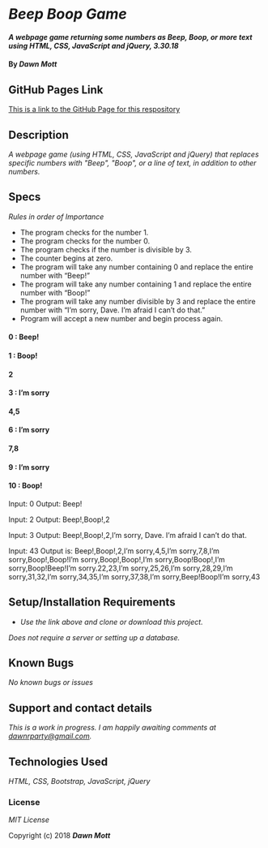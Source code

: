 # _Beep Boop Game_

#### _A webpage game returning some numbers as Beep, Boop, or more text using HTML, CSS, JavaScript and jQuery, 3.30.18_

#### By _**Dawn Mott**_

## GitHub Pages Link
[This is a link to the GitHub Page for this respository](https://dawnabelle.github.io/BeepBoop/)

## Description

_A webpage game (using HTML, CSS, JavaScript and jQuery) that replaces specific numbers with "Beep", "Boop", or a line of text, in addition to other numbers._

## Specs
_Rules in order of Importance_

* The program checks for the number 1.
* The program checks for the number 0.
* The program checks if the number is divisible by 3.
* The counter begins at zero.
* The program will take any number containing 0 and replace the entire number with “Beep!”
* The program will take any number containing 1 and replace the entire number with “Boop!”
* The program will take any number divisible by 3 and replace the entire number with “I’m sorry, Dave. I’m afraid I can’t do that.”
* Program will accept a new number and begin process again.

#### 0 : Beep!
#### 1 : Boop!
#### 2
#### 3 : I’m sorry
#### 4,5
#### 6 : I’m sorry
#### 7,8
#### 9 : I’m sorry
#### 10 : Boop!

Input: 0
Output: Beep!

Input: 2
Output: Beep!,Boop!,2

Input: 3
Output: Beep!,Boop!,2,I’m sorry, Dave. I’m afraid I can’t do that.

Input: 43
Output is:
Beep!,Boop!,2,I’m sorry,4,5,I’m sorry,7,8,I’m sorry,Boop!,Boop!I’m sorry,Boop!,Boop!,I’m sorry,Boop!Boop!,I’m sorry,Boop!Beep!I’m sorry.22,23,I’m sorry,25,26,I’m sorry,28,29,I’m sorry,31,32,I’m sorry,34,35,I’m sorry,37,38,I’m sorry,Beep!Boop!I’m sorry,43

## Setup/Installation Requirements

* _Use the link above and clone or download this project._

_Does not require a server or setting up a database._

## Known Bugs

_No known bugs or issues_

## Support and contact details

_This is a work in progress. I am happily awaiting comments at dawnrparty@gmail.com._

## Technologies Used

_HTML, CSS, Bootstrap, JavaScript, jQuery_

### License

*MIT License*

Copyright (c) 2018 **_Dawn Mott_**
